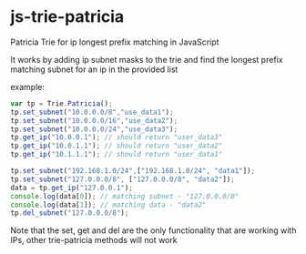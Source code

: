 # js-trie-patricia
Patricia Trie for ip longest prefix matching in JavaScript

It works by adding ip subnet masks to the trie and find the longest prefix matching subnet for an ip in the provided list

example:
  ```javascript
  var tp = Trie.Patricia();
  tp.set_subnet("10.0.0.0/8","use_data1");
  tp.set_subnet("10.0.0.0/16","use_data2");
  tp.set_subnet("10.0.0.0/24","use_data3");
  tp.get_ip("10.0.0.1"); // should return "user_data3"
  tp.get_ip("10.0.1.1"); // should return "user_data2"
  tp.get_ip("10.1.1.1"); // should return "user_data1"
  
  tp.set_subnet("192.168.1.0/24",["192.168.1.0/24", "data1"]);
  tp.set_subnet("127.0.0.0/8", ["127.0.0.0/8", "data2"]);
  data = tp.get_ip("127.0.0.1");
  console.log(data[0]); // matching subnet - "127.0.0.0/8"
  console.log(data[1]); // matching data - "data2"
  tp.del_subnet("127.0.0.0/8"); 
  ```
Note that the set, get and del are the only functionality that are working with IPs, other trie-patricia methods will not work
